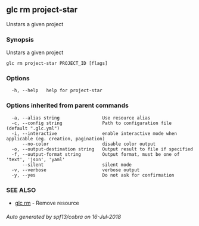 ## glc rm project-star

Unstars a given project

### Synopsis

Unstars a given project

```
glc rm project-star PROJECT_ID [flags]
```

### Options

```
  -h, --help   help for project-star
```

### Options inherited from parent commands

```
  -a, --alias string                Use resource alias
  -c, --config string               Path to configuration file (default ".glc.yml")
  -i, --interactive                 enable interactive mode when applicable (eg. creation, pagination)
      --no-color                    disable color output
  -o, --output-destination string   Output result to file if specified
  -f, --output-format string        Output format, must be one of 'text', 'json', 'yaml'
      --silent                      silent mode
  -v, --verbose                     verbose output
  -y, --yes                         Do not ask for confirmation
```

### SEE ALSO

* [glc rm](glc_rm.md)	 - Remove resource

###### Auto generated by spf13/cobra on 16-Jul-2018

